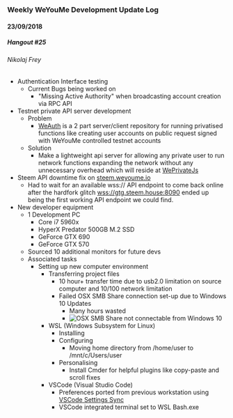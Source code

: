 ### Weekly WeYouMe Development Update Log


#### 23/09/2018 
##### Hangout #25

###### Nikolaj Frey
* Authentication Interface testing
	* Current Bugs being worked on
		* "Missing Active Authority" when broadcasting account creation via RPC API
* Testnet private API server development
	* Problem
		* [WeAuth](https://github.com/weyoume/weauth) is a 2 part server/client repository for running privatised functions like creating user accounts on public request signed with WeYouMe controlled testnet accounts
	* Solution
		* Make a lightweight api server for allowing any private user to run network functions expanding the network without any unnecessary overhead which will reside at [WePrivateJs](https://github.com/weyoume/weprivatejs)
* Steem API downtime fix on [steem.weyoume.io](steem.weyoume.io)
	* Had to wait for an available wss:// API endpoint to come back online after the hardfork glitch [wss://gtg.steem.house:8090](gtg.steem.house) ended up being the first working API endpoint we could find.
* New developer equipment
	* 1 Development PC
		* Core i7 5960x
		* HyperX Predator 500GB M.2 SSD
		* GeForce GTX 690
		* GeForce GTX 570
	* Sourced 10 additional monitors for future devs
	* Associated tasks
		* Setting up new computer environment
			* Transferring project files
				* 10 hour+ transfer time due to usb2.0 limitation on source computer and 10/100 network limitation
				* Failed OSX SMB Share connection set-up due to Windows 10 Updates
					* Many hours wasted
					* ![OSX SMB Share not connectable from Windows 10 ](https://i.gyazo.com/2e041bd6e8237a90009c00c05795a322.png)
			* WSL (Windows Subsystem for Linux)
				* Installing
				* Configuring
					* Moving home directory from /home/user to /mnt/c/Users/user
				* Personalising
					* Install Cmder for helpful plugins like copy-paste and scroll fixes
			* VSCode (Visual Studio Code)
				* Preferences ported from previous workstation using [VSCode Settings Sync](https://marketplace.visualstudio.com/items?itemName=Shan.code-settings-sync)
				* VSCode integrated terminal set to WSL Bash.exe